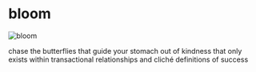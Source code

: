 # bloom
![bloom](images/bloom.jpeg)

chase the butterflies
that guide your stomach
out of kindness that only exists
within transactional relationships
and cliché definitions of success
